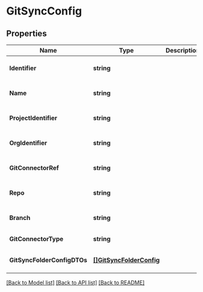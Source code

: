 # GitSyncConfig

## Properties
Name | Type | Description | Notes
------------ | ------------- | ------------- | -------------
**Identifier** | **string** |  | [optional] [default to null]
**Name** | **string** |  | [optional] [default to null]
**ProjectIdentifier** | **string** |  | [optional] [default to null]
**OrgIdentifier** | **string** |  | [optional] [default to null]
**GitConnectorRef** | **string** |  | [optional] [default to null]
**Repo** | **string** |  | [optional] [default to null]
**Branch** | **string** |  | [optional] [default to null]
**GitConnectorType** | **string** |  | [default to null]
**GitSyncFolderConfigDTOs** | [**[]GitSyncFolderConfig**](GitSyncFolderConfig.md) |  | [optional] [default to null]

[[Back to Model list]](../README.md#documentation-for-models) [[Back to API list]](../README.md#documentation-for-api-endpoints) [[Back to README]](../README.md)


